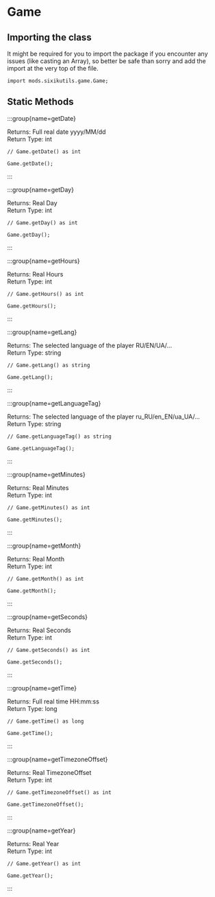 # Game

## Importing the class

It might be required for you to import the package if you encounter any issues (like casting an Array), so better be safe than sorry and add the import at the very top of the file.
```zenscript
import mods.sixikutils.game.Game;
```


## Static Methods

:::group{name=getDate}



Returns: Full real date yyyy/MM/dd  
Return Type: int

```zenscript
// Game.getDate() as int

Game.getDate();
```

:::

:::group{name=getDay}



Returns: Real Day  
Return Type: int

```zenscript
// Game.getDay() as int

Game.getDay();
```

:::

:::group{name=getHours}



Returns: Real Hours  
Return Type: int

```zenscript
// Game.getHours() as int

Game.getHours();
```

:::

:::group{name=getLang}



Returns: The selected language of the player RU/EN/UA/...  
Return Type: string

```zenscript
// Game.getLang() as string

Game.getLang();
```

:::

:::group{name=getLanguageTag}



Returns: The selected language of the player ru_RU/en_EN/ua_UA/...  
Return Type: string

```zenscript
// Game.getLanguageTag() as string

Game.getLanguageTag();
```

:::

:::group{name=getMinutes}



Returns: Real Minutes  
Return Type: int

```zenscript
// Game.getMinutes() as int

Game.getMinutes();
```

:::

:::group{name=getMonth}



Returns: Real Month  
Return Type: int

```zenscript
// Game.getMonth() as int

Game.getMonth();
```

:::

:::group{name=getSeconds}



Returns: Real Seconds  
Return Type: int

```zenscript
// Game.getSeconds() as int

Game.getSeconds();
```

:::

:::group{name=getTime}



Returns: Full real time HH:mm:ss  
Return Type: long

```zenscript
// Game.getTime() as long

Game.getTime();
```

:::

:::group{name=getTimezoneOffset}



Returns: Real TimezoneOffset  
Return Type: int

```zenscript
// Game.getTimezoneOffset() as int

Game.getTimezoneOffset();
```

:::

:::group{name=getYear}



Returns: Real Year  
Return Type: int

```zenscript
// Game.getYear() as int

Game.getYear();
```

:::

